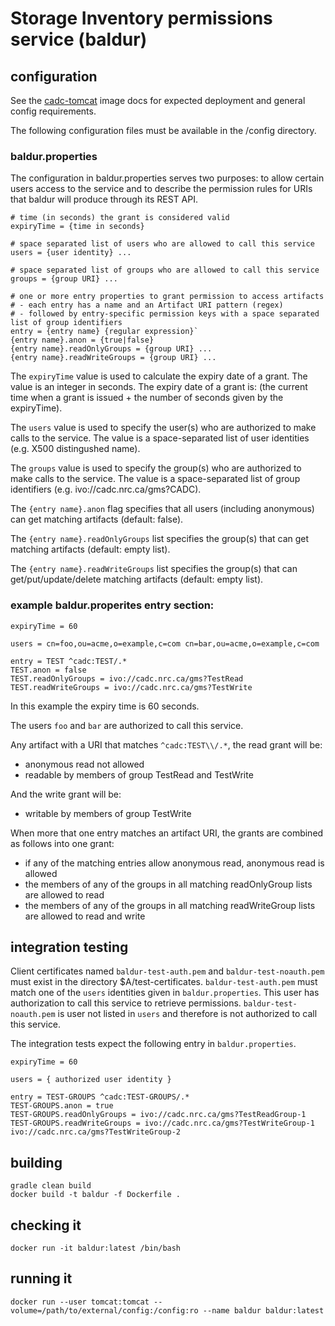 # Storage Inventory permissions service (baldur)

## configuration
See the <a href="https://github.com/opencadc/docker-base/tree/master/cadc-tomcat">cadc-tomcat</a> image docs 
for expected deployment and general config requirements.

The following configuration files must be available in the /config directory.

### baldur.properties

The configuration in baldur.properties serves two purposes:  to allow certain users access to the service and to describe the permission rules for URIs that baldur will produce through its REST API.
```
# time (in seconds) the grant is considered valid 
expiryTime = {time in seconds}

# space separated list of users who are allowed to call this service
users = {user identity} ...

# space separated list of groups who are allowed to call this service
groups = {group URI} ...

# one or more entry properties to grant permission to access artifacts
# - each entry has a name and an Artifact URI pattern (regex)
# - followed by entry-specific permission keys with a space separated list of group identifiers
entry = {entry name} {regular expression}`
{entry name}.anon = {true|false}
{entry name}.readOnlyGroups = {group URI} ...
{entry name}.readWriteGroups = {group URI} ...
```
The `expiryTime` value is used to calculate the expiry date of a grant. The value is an integer in seconds. The expiry date of a grant is: (the current time when a grant is issued + the number of seconds given by the expiryTime).

The `users` value is used to specify the user(s) who are authorized to make calls to the service. The value is a space-separated list of user identities (e.g. X500 distingushed name).

The `groups` value is used to specify the group(s) who are authorized to make calls to the service. The value is a space-separated list of group identifiers (e.g. ivo://cadc.nrc.ca/gms?CADC).

The `{entry name}.anon` flag specifies that all users (including anonymous) can get matching artifacts (default: false).

The `{entry name}.readOnlyGroups` list specifies the group(s) that can get matching artifacts (default: empty list).

The `{entry name}.readWriteGroups` list specifies the group(s) that can get/put/update/delete matching artifacts (default:
empty list).

### example baldur.properites entry section:
```
expiryTime = 60

users = cn=foo,ou=acme,o=example,c=com cn=bar,ou=acme,o=example,c=com

entry = TEST ^cadc:TEST/.*
TEST.anon = false
TEST.readOnlyGroups = ivo://cadc.nrc.ca/gms?TestRead
TEST.readWriteGroups = ivo://cadc.nrc.ca/gms?TestWrite
```

In this example the expiry time is 60 seconds. 

The users `foo` and `bar` are authorized to call this service.

Any artifact with a URI that matches `^cadc:TEST\\/.*`, the read grant will be:
* anonymous read not allowed
* readable by members of group TestRead and TestWrite

And the write grant will be:
* writable by members of group TestWrite

When more that one entry matches an artifact URI, the grants are combined as follows into one grant:
* if any of the matching entries allow anonymous read, anonymous read is allowed
* the members of any of the groups in all matching readOnlyGroup lists are allowed to read
* the members of any of the groups in all matching readWriteGroup lists are allowed to read and write


## integration testing

Client certificates named `baldur-test-auth.pem` and `baldur-test-noauth.pem` must exist in the directory $A/test-certificates.
`baldur-test-auth.pem` must match one of the `users` identities given in `baldur.properties`. This user has authorization to call this service to retrieve permissions.
`baldur-test-noauth.pem` is user not listed in `users` and therefore is not authorized to call this service.

The integration tests expect the following entry in `baldur.properties`. 
```
expiryTime = 60

users = { authorized user identity }

entry = TEST-GROUPS ^cadc:TEST-GROUPS/.*
TEST-GROUPS.anon = true
TEST-GROUPS.readOnlyGroups = ivo://cadc.nrc.ca/gms?TestReadGroup-1
TEST-GROUPS.readWriteGroups = ivo://cadc.nrc.ca/gms?TestWriteGroup-1 ivo://cadc.nrc.ca/gms?TestWriteGroup-2
```

## building

```
gradle clean build
docker build -t baldur -f Dockerfile .
```

## checking it
```
docker run -it baldur:latest /bin/bash
```

## running it
```
docker run --user tomcat:tomcat --volume=/path/to/external/config:/config:ro --name baldur baldur:latest
```
